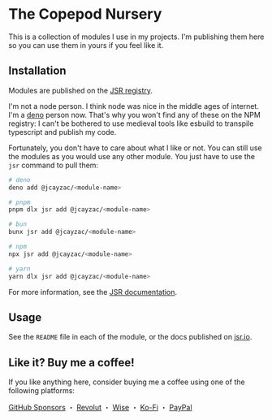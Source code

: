 # The Copepod Nursery

This is a collection of modules I use in my projects. I'm publishing them here so you can use them in yours if you feel like it.

## Installation

Modules are published on the [JSR registry](https://jsr.io/).

I'm not a node person. I think node was nice in the middle ages of internet. I'm a [deno](https://deno.land/) person now. That's why you won't find any of these on the NPM registry: I can't be bothered to use medieval tools like esbuild to transpile typescript and publish my code.

Fortunately, you don't have to care about what I like or not. You can still use the modules as you would use any other module. You just have to use the `jsr` command to pull them:

```sh
# deno
deno add @jcayzac/<module-name>

# pnpm
pnpm dlx jsr add @jcayzac/<module-name>

# bun
bunx jsr add @jcayzac/<module-name>

# npm
npx jsr add @jcayzac/<module-name>

# yarn
yarn dlx jsr add @jcayzac/<module-name>
```

For more information, see the [JSR documentation](https://jsr.io/docs/using-packages).

## Usage

See the `README` file in each of the module, or the docs published on [jsr.io](jsr.io).

## Like it? Buy me a coffee!

If you like anything here, consider buying me a coffee using one of the following platforms:

[GitHub Sponsors](https://github.com/sponsors/jcayzac) ・ [Revolut](https://revolut.me/julienswap) ・ [Wise](https://wise.com/pay/me/julienc375) ・ [Ko-Fi](https://ko-fi.com/jcayzac) ・ [PayPal](https://paypal.me/jcayzac)
